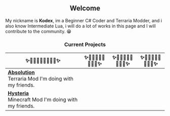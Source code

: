 <h2 align = "center">Welcome</h2>

My nickname is <b>Kodex</b>, im a Beginner C# Coder and Terraria Modder, and i also know Intermediate Lua, i will do a lot of works in this page and I will contribute to the community. 😁

<h3 align="center">Current Projects</h3>

|✨📌📌📌📌📌📌📌📌✨|✨📌📌📌📌📌📌📌📌✨|✨📌📌📌📌📌📌📌📌✨|✨📌📌📌📌📌📌📌📌✨|
|-----------------------------------------------------------------------------------------------------------------------------------------------------------------------------------------------------------------------------|-----------------------------------------------------------------------------------------------------------------------------------------------------------------------------------------------------------------------------|-----------------------------------------------------------------------------------------------------------------------------------------------------------------------------------------------------------------------------|-----------------------------------------------------------------------------------------------------------------------------------------------------------------------------------------------------------------------------|
|[<b>Absolution</b>](https://github.com/Dustye-0827/AbsolutionMod)<br>Terraria Mod I'm doing with my friends.|<br>
|[<b>Hysteria</b>](https://github.com/MetalDross/HysteriaMC)<br>Minecraft Mod I'm doing with my friends.|<br>
